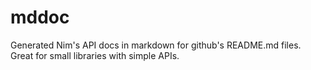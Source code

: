 # mddoc
Generated Nim's API docs in markdown for github's README.md files. Great for small libraries with simple APIs.
